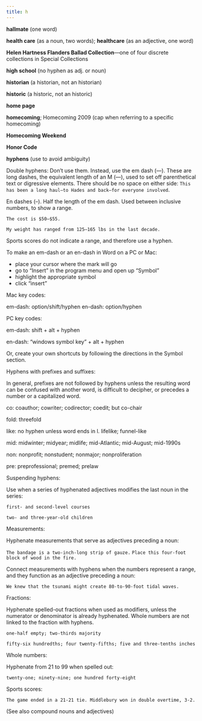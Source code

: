 ```yaml
---
title: h
---
```


**hallmate** (one word)

**health care** (as a noun, two words); **healthcare** (as an adjective, one word)

**Helen Hartness Flanders Ballad Collection**—one of four discrete collections in Special Collections

**high school** (no hyphen as adj. or noun)

**historian** (a historian, not an historian)

**historic** (a historic, not an historic)

**home page**

**homecoming**; Homecoming 2009 (cap when referring to a specific homecoming)

**Homecoming Weekend**

**Honor Code**

**hyphens** (use to avoid ambiguity)

Double hyphens: Don’t use them. Instead, use the em dash (—). These are long dashes, the equivalent length of an M (—), used to set off parenthetical text or digressive elements. There should be no space on either side: `This has been a long haul—to Hades and back—for everyone involved`.

En dashes (–). Half the length of the em dash. Used between inclusive numbers, to show a range.

`The cost is $50–$55.`

`My weight has ranged from 125–165 lbs in the last decade.`

Sports scores do not indicate a range, and therefore use a hyphen.

To make an em-dash or an en-dash in Word on a PC or Mac:

- place your cursor where the mark will go
- go to “Insert” in the program menu and open up “Symbol”
- highlight the appropriate symbol
- click “insert”

Mac key codes:

em-dash: option/shift/hyphen en-dash: option/hyphen

PC key codes:

em-dash:  shift + alt + hyphen

en-dash:  “windows symbol key” + alt + hyphen

Or, create your own shortcuts by following the directions in the Symbol section.

Hyphens with prefixes and suffixes:

In general, prefixes are not followed by hyphens unless the resulting word can be confused with another word, is difficult to decipher, or precedes a number or a capitalized word.

co:  coauthor; cowriter; codirector; coedit; but co-chair

fold:  threefold

like:  no hyphen unless word ends in l. lifelike; funnel-like

mid:  midwinter; midyear; midlife; mid-Atlantic; mid-August; mid-1990s

non:  nonprofit; nonstudent; nonmajor; nonproliferation

pre:  preprofessional; premed; prelaw

Suspending hyphens:

Use when a series of hyphenated adjectives modifies the last noun in the series:

`first- and second-level courses`

`two- and three-year-old children`

Measurements:

Hyphenate measurements that serve as adjectives preceding a noun:

`The bandage is a two-inch-long strip of gauze.`
`Place this four-foot block of wood in the fire.`

Connect measurements with hyphens when the numbers represent a range, and they function as an adjective preceding a noun:

`We knew that the tsunami might create 80-to-90-foot tidal waves.`

Fractions:

Hyphenate spelled-out fractions when used as modifiers, unless the numerator or denominator is already hyphenated. Whole numbers are not linked to the fraction with hyphens.

`one-half empty; two-thirds majority`

`fifty-six hundredths; four twenty-fifths; five and three-tenths inches`

Whole numbers:

Hyphenate from 21 to 99 when spelled out:

`twenty-one; ninety-nine; one hundred forty-eight`

Sports scores:

`The game ended in a 21-21 tie. Middlebury won in double overtime, 3-2.`

(See also compound nouns and adjectives)
